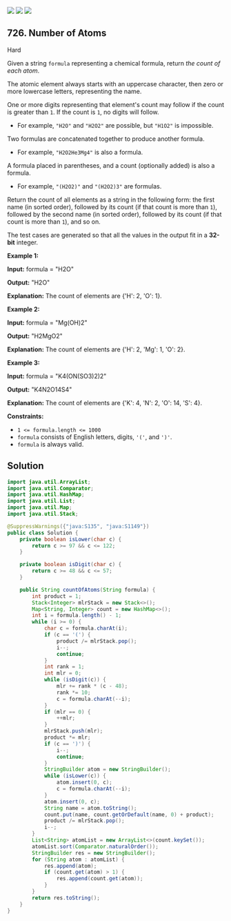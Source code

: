 [![](https://img.shields.io/github/stars/javadev/LeetCode-in-Java?label=Stars&style=flat-square)](https://github.com/javadev/LeetCode-in-Java)
[![](https://img.shields.io/github/forks/javadev/LeetCode-in-Java?label=Fork%20me%20on%20GitHub%20&style=flat-square)](https://github.com/javadev/LeetCode-in-Java/fork)
[![](https://img.shields.io/badge/-LeetCode%20in%20Kotlin-blue?style=flat-square)](https://github.com/javadev/LeetCode-in-Kotlin)

## 726\. Number of Atoms

Hard

Given a string `formula` representing a chemical formula, return _the count of each atom_.

The atomic element always starts with an uppercase character, then zero or more lowercase letters, representing the name.

One or more digits representing that element's count may follow if the count is greater than `1`. If the count is `1`, no digits will follow.

*   For example, `"H2O"` and `"H2O2"` are possible, but `"H1O2"` is impossible.

Two formulas are concatenated together to produce another formula.

*   For example, `"H2O2He3Mg4"` is also a formula.

A formula placed in parentheses, and a count (optionally added) is also a formula.

*   For example, `"(H2O2)"` and `"(H2O2)3"` are formulas.

Return the count of all elements as a string in the following form: the first name (in sorted order), followed by its count (if that count is more than `1`), followed by the second name (in sorted order), followed by its count (if that count is more than `1`), and so on.

The test cases are generated so that all the values in the output fit in a **32-bit** integer.

**Example 1:**

**Input:** formula = "H2O"

**Output:** "H2O"

**Explanation:** The count of elements are {'H': 2, 'O': 1}.

**Example 2:**

**Input:** formula = "Mg(OH)2"

**Output:** "H2MgO2"

**Explanation:** The count of elements are {'H': 2, 'Mg': 1, 'O': 2}.

**Example 3:**

**Input:** formula = "K4(ON(SO3)2)2"

**Output:** "K4N2O14S4"

**Explanation:** The count of elements are {'K': 4, 'N': 2, 'O': 14, 'S': 4}.

**Constraints:**

*   `1 <= formula.length <= 1000`
*   `formula` consists of English letters, digits, `'('`, and `')'`.
*   `formula` is always valid.

## Solution

```java
import java.util.ArrayList;
import java.util.Comparator;
import java.util.HashMap;
import java.util.List;
import java.util.Map;
import java.util.Stack;

@SuppressWarnings({"java:S135", "java:S1149"})
public class Solution {
    private boolean isLower(char c) {
        return c >= 97 && c <= 122;
    }

    private boolean isDigit(char c) {
        return c >= 48 && c <= 57;
    }

    public String countOfAtoms(String formula) {
        int product = 1;
        Stack<Integer> mlrStack = new Stack<>();
        Map<String, Integer> count = new HashMap<>();
        int i = formula.length() - 1;
        while (i >= 0) {
            char c = formula.charAt(i);
            if (c == '(') {
                product /= mlrStack.pop();
                i--;
                continue;
            }
            int rank = 1;
            int mlr = 0;
            while (isDigit(c)) {
                mlr += rank * (c - 48);
                rank *= 10;
                c = formula.charAt(--i);
            }
            if (mlr == 0) {
                ++mlr;
            }
            mlrStack.push(mlr);
            product *= mlr;
            if (c == ')') {
                i--;
                continue;
            }
            StringBuilder atom = new StringBuilder();
            while (isLower(c)) {
                atom.insert(0, c);
                c = formula.charAt(--i);
            }
            atom.insert(0, c);
            String name = atom.toString();
            count.put(name, count.getOrDefault(name, 0) + product);
            product /= mlrStack.pop();
            i--;
        }
        List<String> atomList = new ArrayList<>(count.keySet());
        atomList.sort(Comparator.naturalOrder());
        StringBuilder res = new StringBuilder();
        for (String atom : atomList) {
            res.append(atom);
            if (count.get(atom) > 1) {
                res.append(count.get(atom));
            }
        }
        return res.toString();
    }
}
```